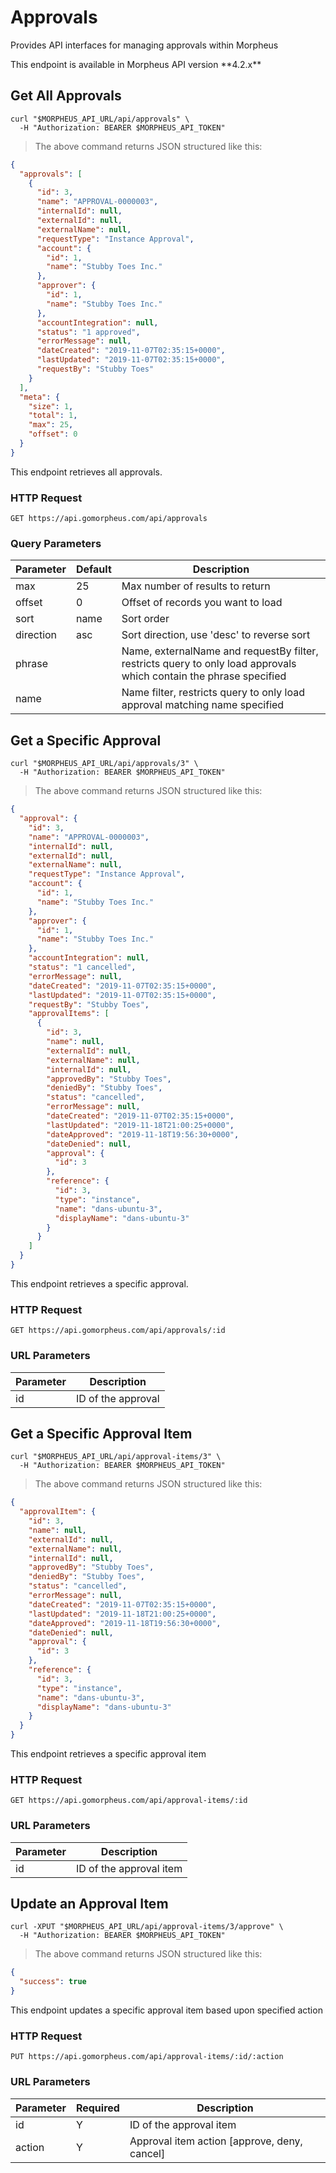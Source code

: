 # Approvals

Provides API interfaces for managing approvals within Morpheus

<aside class="info">
This endpoint is available in Morpheus API version **4.2.x**
</aside>


## Get All Approvals

```shell
curl "$MORPHEUS_API_URL/api/approvals" \
  -H "Authorization: BEARER $MORPHEUS_API_TOKEN"
```

> The above command returns JSON structured like this:

```json
{
  "approvals": [
    {
      "id": 3,
      "name": "APPROVAL-0000003",
      "internalId": null,
      "externalId": null,
      "externalName": null,
      "requestType": "Instance Approval",
      "account": {
        "id": 1,
        "name": "Stubby Toes Inc."
      },
      "approver": {
        "id": 1,
        "name": "Stubby Toes Inc."
      },
      "accountIntegration": null,
      "status": "1 approved",
      "errorMessage": null,
      "dateCreated": "2019-11-07T02:35:15+0000",
      "lastUpdated": "2019-11-07T02:35:15+0000",
      "requestBy": "Stubby Toes"
    }
  ],
  "meta": {
    "size": 1,
    "total": 1,
    "max": 25,
    "offset": 0
  }
}    
```

This endpoint retrieves all approvals.

### HTTP Request

`GET https://api.gomorpheus.com/api/approvals`

### Query Parameters

Parameter | Default | Description
--------- | ------- | -----------
max | 25 | Max number of results to return
offset | 0 | Offset of records you want to load
sort | name | Sort order
direction | asc | Sort direction, use 'desc' to reverse sort
phrase |  | Name, externalName and requestBy filter, restricts query to only load approvals which contain the phrase specified
name |  | Name filter, restricts query to only load approval matching name specified


## Get a Specific Approval

```shell
curl "$MORPHEUS_API_URL/api/approvals/3" \
  -H "Authorization: BEARER $MORPHEUS_API_TOKEN"
```

> The above command returns JSON structured like this:

```json
{
  "approval": {
    "id": 3,
    "name": "APPROVAL-0000003",
    "internalId": null,
    "externalId": null,
    "externalName": null,
    "requestType": "Instance Approval",
    "account": {
      "id": 1,
      "name": "Stubby Toes Inc."
    },
    "approver": {
      "id": 1,
      "name": "Stubby Toes Inc."
    },
    "accountIntegration": null,
    "status": "1 cancelled",
    "errorMessage": null,
    "dateCreated": "2019-11-07T02:35:15+0000",
    "lastUpdated": "2019-11-07T02:35:15+0000",
    "requestBy": "Stubby Toes",
    "approvalItems": [
      {
        "id": 3,
        "name": null,
        "externalId": null,
        "externalName": null,
        "internalId": null,
        "approvedBy": "Stubby Toes",
        "deniedBy": "Stubby Toes",
        "status": "cancelled",
        "errorMessage": null,
        "dateCreated": "2019-11-07T02:35:15+0000",
        "lastUpdated": "2019-11-18T21:00:25+0000",
        "dateApproved": "2019-11-18T19:56:30+0000",
        "dateDenied": null,
        "approval": {
          "id": 3
        },
        "reference": {
          "id": 3,
          "type": "instance",
          "name": "dans-ubuntu-3",
          "displayName": "dans-ubuntu-3"
        }
      }
    ]
  }
}
```

This endpoint retrieves a specific approval.

### HTTP Request

`GET https://api.gomorpheus.com/api/approvals/:id`

### URL Parameters

Parameter | Description
--------- | -----------
id | ID of the approval


## Get a Specific Approval Item

```shell
curl "$MORPHEUS_API_URL/api/approval-items/3" \
  -H "Authorization: BEARER $MORPHEUS_API_TOKEN"
```

> The above command returns JSON structured like this:

```json
{
  "approvalItem": {
    "id": 3,
    "name": null,
    "externalId": null,
    "externalName": null,
    "internalId": null,
    "approvedBy": "Stubby Toes",
    "deniedBy": "Stubby Toes",
    "status": "cancelled",
    "errorMessage": null,
    "dateCreated": "2019-11-07T02:35:15+0000",
    "lastUpdated": "2019-11-18T21:00:25+0000",
    "dateApproved": "2019-11-18T19:56:30+0000",
    "dateDenied": null,
    "approval": {
      "id": 3
    },
    "reference": {
      "id": 3,
      "type": "instance",
      "name": "dans-ubuntu-3",
      "displayName": "dans-ubuntu-3"
    }
  }
}
```

This endpoint retrieves a specific approval item

### HTTP Request

`GET https://api.gomorpheus.com/api/approval-items/:id`

### URL Parameters

Parameter | Description
--------- | -----------
id | ID of the approval item


## Update an Approval Item

```shell
curl -XPUT "$MORPHEUS_API_URL/api/approval-items/3/approve" \
  -H "Authorization: BEARER $MORPHEUS_API_TOKEN"
```

> The above command returns JSON structured like this:

```json
{
  "success": true
}
```

This endpoint updates a specific approval item based upon specified action

### HTTP Request

`PUT https://api.gomorpheus.com/api/approval-items/:id/:action`

### URL Parameters

Parameter | Required | Description
--------- | -------- | -----------
id | Y | ID of the approval item
action | Y | Approval item action [approve, deny, cancel]
